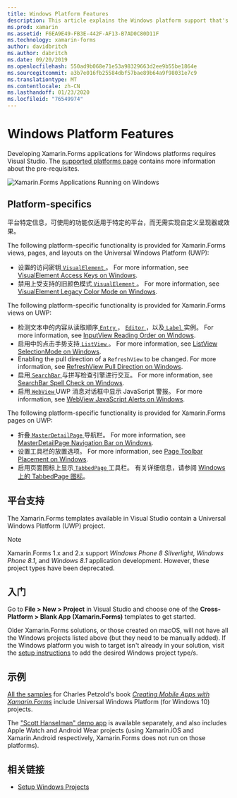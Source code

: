 ```yaml
---
title: Windows Platform Features
description: This article explains the Windows platform support that's available in Xamarin.Forms.
ms.prod: xamarin
ms.assetid: F6EA9E49-FB3E-442F-AF13-B7AD0C80D11F
ms.technology: xamarin-forms
author: davidbritch
ms.author: dabritch
ms.date: 09/20/2019
ms.openlocfilehash: 550ad9b068e71e53a98329663d2ee9b55be1864e
ms.sourcegitcommit: a3b7e016fb25584dbf57bae89b64a9f98031e7c9
ms.translationtype: MT
ms.contentlocale: zh-CN
ms.lasthandoff: 01/23/2020
ms.locfileid: "76549974"
---
```

# <a name="windows-platform-features"></a>Windows Platform Features

Developing Xamarin.Forms applications for Windows platforms requires Visual Studio. The [supported platforms page](~/get-started/supported-platforms.md) contains more information about the pre-requisites.

![](images/allhanselman.png "Xamarin.Forms Applications Running on Windows")

## <a name="platform-specifics"></a>Platform-specifics

平台特定信息，可使用的功能仅适用于特定的平台，而无需实现自定义呈现器或效果。

The following platform-specific functionality is provided for Xamarin.Forms views, pages, and layouts on the Universal Windows Platform (UWP):

- 设置的访问密钥[ `VisualElement` ](xref:Xamarin.Forms.VisualElement)。 For more information, see [VisualElement Access Keys on Windows](visualelement-access-keys.md).
- 禁用上受支持的旧颜色模式[ `VisualElement` ](xref:Xamarin.Forms.VisualElement)。 For more information, see [VisualElement Legacy Color Mode on Windows](legacy-color-mode.md).

The following platform-specific functionality is provided for Xamarin.Forms views on UWP:

- 检测文本中的内容从读取顺序[ `Entry` ](xref:Xamarin.Forms.Entry)， [ `Editor` ](xref:Xamarin.Forms.Editor)，以及[ `Label` ](xref:Xamarin.Forms.Label)实例。 For more information, see [InputView Reading Order on Windows](inputview-reading-order.md).
- 启用中的点击手势支持[ `ListView` ](xref:Xamarin.Forms.ListView)。 For more information, see [ListView SelectionMode on Windows](listview-selectionmode.md).
- Enabling the pull direction of a `RefreshView` to be changed. For more information, see [RefreshView Pull Direction on Windows](refreshview-pulldirection.md).
- 启用[ `SearchBar` ](xref:Xamarin.Forms.SearchBar)与拼写检查引擎进行交互。 For more information, see [SearchBar Spell Check on Windows](searchbar-spell-check.md).
- 启用[ `WebView` ](xref:Xamarin.Forms.WebView) UWP 消息对话框中显示 JavaScript 警报。 For more information, see [WebView JavaScript Alerts on Windows](webview-javascript-alert.md).

The following platform-specific functionality is provided for Xamarin.Forms pages on UWP:

- 折叠[ `MasterDetailPage` ](xref:Xamarin.Forms.MasterDetailPage)导航栏。 For more information, see [MasterDetailPage Navigation Bar on Windows](masterdetailpage-navigation-bar.md).
- 设置工具栏的放置选项。 For more information, see [Page Toolbar Placement on Windows](page-toolbar-placement.md).
- 启用页面图标上显示[ `TabbedPage` ](xref:Xamarin.Forms.TabbedPage)工具栏。 有关详细信息，请参阅 [Windows 上的 TabbedPage 图标](tabbedpage-icons.md)。

## <a name="platform-support"></a>平台支持

The Xamarin.Forms templates available in Visual Studio contain a Universal Windows Platform (UWP) project.

> [!NOTE]
> Xamarin.Forms 1.x and 2.x support _Windows Phone 8 Silverlight_, _Windows Phone 8.1_, and _Windows 8.1_ application development. However, these project types have been deprecated.

## <a name="getting-started"></a>入门

Go to **File > New > Project** in Visual Studio and choose one of the **Cross-Platform > Blank App (Xamarin.Forms)** templates to get started.

Older Xamarin.Forms solutions, or those created on macOS, will not have all the Windows projects listed above (but they need to be manually added). If the Windows platform you wish to target isn't already in your solution, visit the [setup instructions](installation/index.md) to add the desired Windows project type/s.

## <a name="samples"></a>示例

[All the samples](https://github.com/xamarin/xamarin-forms-book-preview-2) for Charles Petzold's book [*Creating Mobile Apps with Xamarin.Forms*](~/xamarin-forms/creating-mobile-apps-xamarin-forms/index.md) include Universal Windows Platform (for Windows 10) projects.

The ["Scott Hanselman" demo app](https://github.com/jamesmontemagno/Hanselman.Forms) is available separately, and also includes Apple Watch and Android Wear projects (using Xamarin.iOS and Xamarin.Android respectively, Xamarin.Forms does not run on those platforms).

## <a name="related-links"></a>相关链接

- [Setup Windows Projects](~/xamarin-forms/platform/windows/installation/index.md)
